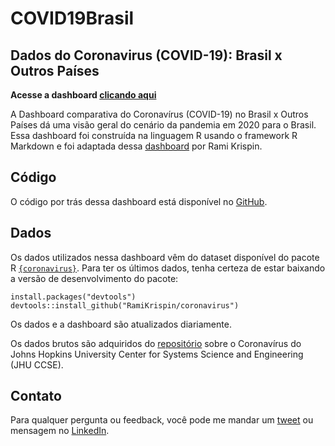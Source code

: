 # COVID19Brasil
## Dados do Coronavirus (COVID-19): Brasil x Outros Países

**Acesse a dashboard [clicando aqui](https://leonardofullana.github.io/COVID19Brasil/Dashboard_COVID19_Brasil.html)**

A Dashboard comparativa do Coronavírus (COVID-19) no Brasil x Outros Países dá uma visão geral do cenário da pandemia em 2020 para o Brasil. Essa dashboard foi construída na linguagem R usando o framework R Markdown e foi adaptada dessa [dashboard](https://ramikrispin.github.io/coronavirus_dashboard/) por Rami Krispin.

## Código

O código por trás dessa dashboard está disponível no [GitHub](https://github.com/leonardofullana/CoronavirusBrasil).

## Dados

Os dados utilizados nessa dashboard vêm do dataset disponível do pacote R [`{coronavirus}`](https://github.com/RamiKrispin/coronavirus). Para ter os últimos dados, tenha certeza de estar baixando a versão de desenvolvimento do pacote:

```
install.packages("devtools")
devtools::install_github("RamiKrispin/coronavirus")
```

Os dados e a dashboard são atualizados diariamente.

Os dados brutos são adquiridos do [repositório](https://github.com/RamiKrispin/coronavirus-csv) sobre o Coronavírus do Johns Hopkins University Center for Systems Science and Engineering (JHU CCSE).

## Contato

Para qualquer pergunta ou feedback, você pode me mandar um [tweet](https://twitter.com/leonardofullana) ou mensagem no [LinkedIn](https://www.linkedin.com/in/leonardofullana/).
